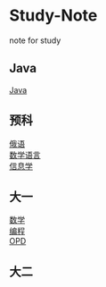 # Study-Note

note for study
## Java

[Java](/Java/readme.md)

## 预科

[俄语](RussianLanguage/readme.md)  
[数学语言](MathsLanguage/readme.md)  
[信息学](InformationScience/readme.md)

## 大一

[数学](Math/readme.md)  
[编程](Program/readme.md)  
[OPD](OPD/readme.md)

## 大二

<!--pull request example-->
